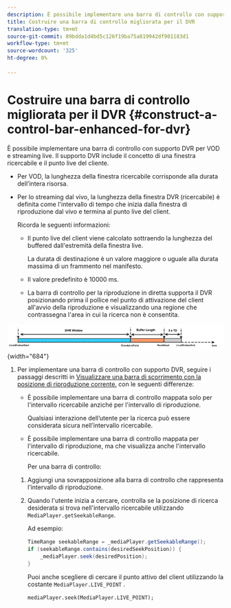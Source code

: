 ```yaml
---
description: È possibile implementare una barra di controllo con supporto DVR per VOD e streaming live. Il supporto DVR include il concetto di una finestra ricercabile e il punto live del cliente.
title: Costruire una barra di controllo migliorata per il DVR
translation-type: tm+mt
source-git-commit: 89bdda1d4bd5c126f19ba75a819942df901183d1
workflow-type: tm+mt
source-wordcount: '325'
ht-degree: 0%

---
```



# Costruire una barra di controllo migliorata per il DVR {#construct-a-control-bar-enhanced-for-dvr}

È possibile implementare una barra di controllo con supporto DVR per VOD e streaming live. Il supporto DVR include il concetto di una finestra ricercabile e il punto live del cliente.

* Per VOD, la lunghezza della finestra ricercabile corrisponde alla durata dell’intera risorsa.
* Per lo streaming dal vivo, la lunghezza della finestra DVR (ricercabile) è definita come l&#39;intervallo di tempo che inizia dalla finestra di riproduzione dal vivo e termina al punto live del client.

   Ricorda le seguenti informazioni:

   * Il punto live del client viene calcolato sottraendo la lunghezza del buffered dall&#39;estremità della finestra live.

      La durata di destinazione è un valore maggiore o uguale alla durata massima di un frammento nel manifesto.
   * Il valore predefinito è 10000 ms.
   * La barra di controllo per la riproduzione in diretta supporta il DVR posizionando prima il pollice nel punto di attivazione del client all&#39;avvio della riproduzione e visualizzando una regione che contrassegna l&#39;area in cui la ricerca non è consentita.

<!--<a id="fig_37A39A28BA714BA5A2C461357ED5BD41"></a>-->

![](assets/dvr-window.PNG){width=&quot;684&quot;}

1. Per implementare una barra di controllo con supporto DVR, seguire i passaggi descritti in [Visualizzare una barra di scorrimento con la posizione di riproduzione corrente.](../../../tvsdk-3x-android-prog/android-3x-content-playback-options-android2/ui-configure/android-3x-ui-seek-scrub-bar-display.md) con le seguenti differenze:

   * È possibile implementare una barra di controllo mappata solo per l&#39;intervallo ricercabile anziché per l&#39;intervallo di riproduzione.

      Qualsiasi interazione dell’utente per la ricerca può essere considerata sicura nell’intervallo ricercabile.
   * È possibile implementare una barra di controllo mappata per l&#39;intervallo di riproduzione, ma che visualizza anche l&#39;intervallo ricercabile.

      Per una barra di controllo:
   1. Aggiungi una sovrapposizione alla barra di controllo che rappresenta l’intervallo di riproduzione.
   1. Quando l&#39;utente inizia a cercare, controlla se la posizione di ricerca desiderata si trova nell&#39;intervallo ricercabile utilizzando `MediaPlayer.getSeekableRange`.

      Ad esempio:

      ```java
      TimeRange seekableRange = _mediaPlayer.getSeekableRange(); 
      if (seekableRange.contains(desiredSeekPosition)) { 
          _mediaPlayer.seek(desiredPosition); 
      }
      ```

      Puoi anche scegliere di cercare il punto attivo del client utilizzando la costante `MediaPlayer.LIVE_POINT` .

      ```
      mediaPlayer.seek(MediaPlayer.LIVE_POINT);
      ```
